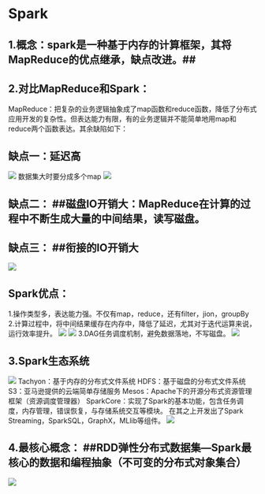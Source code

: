 # Spark #
## 1.概念：spark是一种基于内存的计算框架，其将MapReduce的优点继承，缺点改进。##
## 2.对比MapReduce和Spark： ##
MapReduce：把复杂的业务逻辑抽象成了map函数和reduce函数，降低了分布式应用开发的复杂性。但表达能力有限，有的业务逻辑并不能简单地用map和reduce两个函数表达。其余缺陷如下：

## 缺点一：延迟高 ##
![](https://i.imgur.com/0sTz8FW.png)
数据集大时要分成多个map
![](https://i.imgur.com/PVxUhOS.png)
## 缺点二： ##磁盘IO开销大：MapReduce在计算的过程中不断生成大量的中间结果，读写磁盘。
## 缺点三： ##衔接的IO开销大
![](https://i.imgur.com/jjWJ3zN.png)


## Spark优点： ##
1.操作类型多，表达能力强。不仅有map，reduce，还有filter，jion，groupBy
2.计算过程中，将中间结果缓存在内存中，降低了延迟，尤其对于迭代运算来说，运行效率提升。
![](https://i.imgur.com/xqctquv.png)
![](https://i.imgur.com/1QPbHnM.png)
3.DAG任务调度机制，避免数据落地，不写磁盘。
![](https://i.imgur.com/bYP0jav.png)





## 3.Spark生态系统 ##
![](https://i.imgur.com/V07hevW.png)
Tachyon：基于内存的分布式文件系统
HDFS：基于磁盘的分布式文件系统
S3：亚马逊提供的云端简单存储服务
Mesos：Apache下的开源分布式资源管理框架（资源调度管理器）
SparkCore：实现了Spark的基本功能，包含任务调度，内存管理，错误恢复，与存储系统交互等模块。
在其之上开发出了Spark Streaming，SparkSQL，GraphX，MLlib等组件。
![](https://i.imgur.com/oRasyB8.png)


## 4.最核心概念： ##RDD弹性分布式数据集—Spark最核心的数据和编程抽象（不可变的分布式对象集合）
![](https://i.imgur.com/C4OJO98.png)
